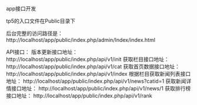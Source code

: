 
app接口开发

tp5的入口文件在Public目录下

后台完整的访问路径是：http://localhost/app/public/index.php/admin/Index/index.html


API接口：
版本更新接口地址：
http://localhost/app/public/index.php/api/v1/init
获取栏目接口地址：
http://localhost/app/public/index.php/api/v1/cat
获取首页数据接口地址：
http://localhost/app/public/index.php/api/v1/index
根据栏目获取新闻列表接口地址：
http://localhost/app/public/index.php/api/v1/news?catid=1
获取新闻详情接口地址：
http://localhost/app/public/index.php/api/v1/news/1
获取排行榜接口地址：
http://localhost/app/public/index.php/api/v1/rank